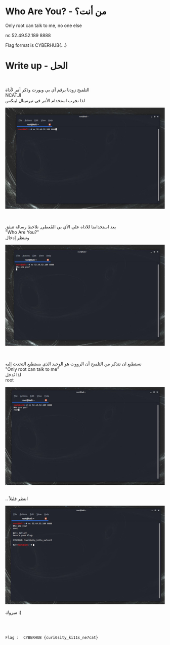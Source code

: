 # Who Are You? - من أنت؟

Only root can talk to me, no one else

nc 52.49.52.189 8888

Flag format is CYBERHUB{...}

# Write up - الحل
<br />

التلميح زودنا برقم آي بي وبورت وذكر أمر لأداة
<br />
NCATالـ
<br />
لذا نجرب استخدام الأمر في تيرمينال لينكس


![source](1.JPG)

<br />

بعد استخدامنا للاداة على الآي بي المًعطى, نلاحظ رسالة تنبثق
<br />
"Who Are You?" 
<br />
وتنتظر إدخال
 
![php](2.JPG)

<br />

نستطيع ان نتذكر من التلميح أن الرووت هو الوحيد الذي يستطيع التحدث إليه 
<br />
"Only root can talk to me" 
<br />
لذا نُدخل
<br />
root 

![source](3.JPG)

<br />
.. انتظر قليلاً

![flag](4.JPG)
<br />

مبروك :)

<br />
<br />

```
Flag :  CYBERHUB {curi0sity_ki11s_ne7cat}
```
